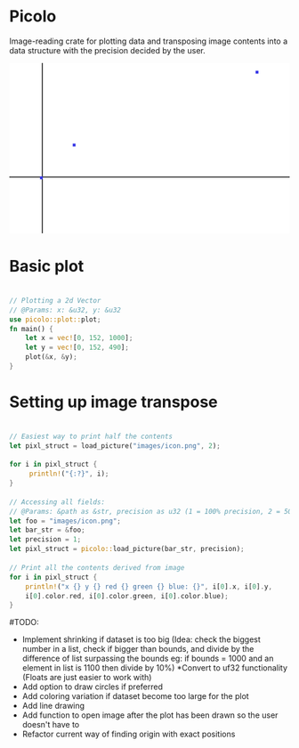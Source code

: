 # Picolo
Image-reading crate for plotting data and transposing image contents into a data structure with the precision decided by the user.

![plot](images/plot.png)

# Basic plot

```rust

// Plotting a 2d Vector
// @Params: x: &u32, y: &u32
use picolo::plot::plot;
fn main() {
    let x = vec![0, 152, 1000];
    let y = vec![0, 152, 490];
    plot(&x, &y);
}
```

# Setting up image transpose

```rust

// Easiest way to print half the contents
let pixl_struct = load_picture("images/icon.png", 2);

for i in pixl_struct {
     println!("{:?}", i); 
}

// Accessing all fields:
// @Params: &path as &str, precision as u32 (1 = 100% precision, 2 = 50%, ...)  
let foo = "images/icon.png"; 
let bar_str = &foo;
let precision = 1;
let pixl_struct = picolo::load_picture(bar_str, precision);

// Print all the contents derived from image
for i in pixl_struct {
    println!("x {} y {} red {} green {} blue: {}", i[0].x, i[0].y, 
    i[0].color.red, i[0].color.green, i[0].color.blue);
}

```

#TODO:
* Implement shrinking if dataset is too big (Idea: check the biggest number in a list, check if bigger than bounds, and divide by the difference of list surpassing the bounds eg: if bounds = 1000 and an element in list is 1100 then divide by 10%)
*Convert to uf32 functionality (Floats are just easier to work with)
* Add option to draw circles if preferred
* Add coloring variation if dataset become too large for the plot
* Add line drawing
* Add function to open image after the plot has been drawn so the user doesn't have to
* Refactor current way of finding origin with exact positions

